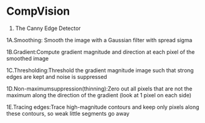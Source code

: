 # CompVision


1. The Canny Edge Detector

1A.Smoothing: Smooth the image with a Gaussian filter with spread sigma

1B.Gradient:Compute gradient magnitude and direction at each pixel of the smoothed image

1C.Thresholding:Threshold the gradient magnitude image such that strong edges are kept and noise is suppressed

1D.Non-maximumsuppression(thinning):Zero out all pixels that are not the maximum along the direction of the gradient (look at 1 pixel on each side)

1E.Tracing edges:Trace high-magnitude contours and keep only pixels along these contours, so weak little segments go away
